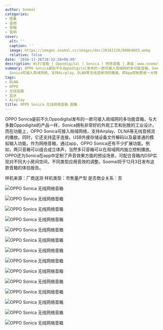 ```yaml
---
author: Soomal
categories:
- 图集
- 音频
- 音箱
- 音响
cover:
  alt: ''
  caption: ''
  image: https://images.soomal.cc/images/doc/20161126/00064603.webp
  relative: false
date: '2016-11-26T18:32:28+08:00'
description: WiFi音箱 | Oppodigital | Sonica | 网络音箱 | 源自：www.soomal.com | 版权：原创 |  平均/总评分：02.00/4
summary: OPPO Sonica是前不久Oppodigital发布的一款可接入局域网的多功能音箱，Sonica拥有非常好的外观工艺和别致的工业设计。而在功能上，OPPO
  Sonica可接入局域网络，支持Airplay、DLNA等无线音频流的播放。而App控制更是一大特色……
tags:
- DLNA
- OPPO
- 无线音箱
- 蓝牙
- Airplay
title: OPPO Sonica 无线网络音箱 图集
---
```


OPPO Sonica是前不久Oppodigital发布的一款可接入局域网的多功能音箱，与大多数Oppodigital的产品一样，Sonica拥有非常好的外观工艺和别致的工业设计。而在功能上，OPPO Sonica可接入局域网络，支持Airplay、DLNA等无线音频流的播放。同时，它还支持蓝牙连接。USB外接存储设备文件解码以及最普通的模拟输入功能。作为网络音箱，通过app，OPPO Sonica还有不少扩展功能。例如，两只音箱可以组合成立体声，当然多只音箱可以在局域网内独立控制播放。OPPO还为Sonica在app中定制了声音效果方面的预设场景，可配合音箱内DSP实现对不同大小房间空间，不同类型应用音效的调整。Soomal将于12月3日发布这款音箱的体验报告。

样机来源：厂商送测
样机类型：市售量产型
是否商业关系：否

![OPPO Sonica 无线网络音箱](https://images.soomal.cc/images/doc/20161126/00064589.webp)




![OPPO Sonica 无线网络音箱](https://images.soomal.cc/images/doc/20161126/00064590.webp)




![OPPO Sonica 无线网络音箱](https://images.soomal.cc/images/doc/20161126/00064591.webp)




![OPPO Sonica 无线网络音箱](https://images.soomal.cc/images/doc/20161126/00064592.webp)




![OPPO Sonica 无线网络音箱](https://images.soomal.cc/images/doc/20161126/00064593.webp)




![OPPO Sonica 无线网络音箱](https://images.soomal.cc/images/doc/20161126/00064594.webp)




![OPPO Sonica 无线网络音箱](https://images.soomal.cc/images/doc/20161126/00064595.webp)




![OPPO Sonica 无线网络音箱](https://images.soomal.cc/images/doc/20161126/00064596.webp)




![OPPO Sonica 无线网络音箱](https://images.soomal.cc/images/doc/20161126/00064597.webp)




![OPPO Sonica 无线网络音箱](https://images.soomal.cc/images/doc/20161126/00064598.webp)




![OPPO Sonica 无线网络音箱](https://images.soomal.cc/images/doc/20161126/00064599.webp)




![OPPO Sonica 无线网络音箱](https://images.soomal.cc/images/doc/20161126/00064600.webp)




![OPPO Sonica 无线网络音箱](https://images.soomal.cc/images/doc/20161126/00064601.webp)




![OPPO Sonica 无线网络音箱](https://images.soomal.cc/images/doc/20161126/00064602.webp)